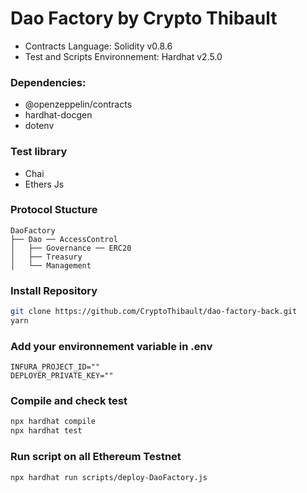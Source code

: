 # Dao Factory by Crypto Thibault

- Contracts Language: Solidity v0.8.6
- Test and Scripts Environnement: Hardhat v2.5.0

### Dependencies:

- @openzeppelin/contracts
- hardhat-docgen
- dotenv

### Test library

- Chai
- Ethers Js

### Protocol Stucture

```
DaoFactory
├── Dao ── AccessControl
│   ├── Governance ── ERC20
│   ├── Treasury
│   └── Management
```

### Install Repository

```zsh
git clone https://github.com/CryptoThibault/dao-factory-back.git
yarn
```

### Add your environnement variable in .env

```
INFURA_PROJECT_ID=""
DEPLOYER_PRIVATE_KEY=""
```

### Compile and check test

```zsh
npx hardhat compile
npx hardhat test
```

### Run script on all Ethereum Testnet

```
npx hardhat run scripts/deploy-DaoFactory.js
```
